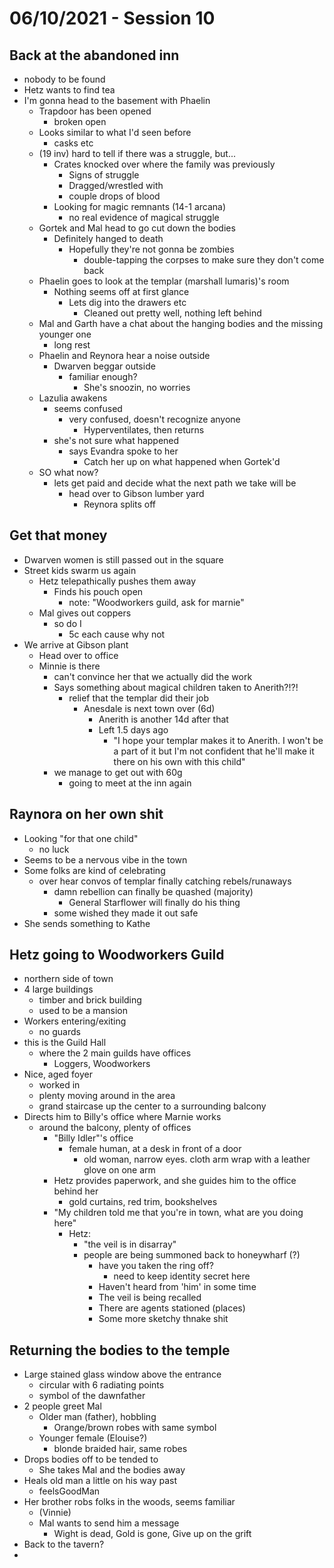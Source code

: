 # 06/10/2021 - Session 10

## Back at the abandoned inn

- nobody to be found
- Hetz wants to find tea
- I'm gonna head to the basement with Phaelin
  - Trapdoor has been opened
    - broken open
  - Looks similar to what I'd seen before
    - casks etc
  - (19 inv) hard to tell if there was a struggle, but...
    - Crates knocked over where the family was previously
      - Signs of struggle
      - Dragged/wrestled with
      - couple drops of blood
    - Looking for magic remnants (14-1 arcana)
      - no real evidence of magical struggle
  - Gortek and Mal head to go cut down the bodies
    - Definitely hanged to death
      - Hopefully they're not gonna be zombies
        - double-tapping the corpses to make sure they don't come back
  - Phaelin goes to look at the templar (marshall lumaris)'s room
    - Nothing seems off at first glance
      - Lets dig into the drawers etc
        - Cleaned out pretty well, nothing left behind
  - Mal and Garth have a chat about the hanging bodies and the missing younger one
    - long rest
  - Phaelin and Reynora hear a noise outside
    - Dwarven beggar outside
      - familiar enough?
        - She's snoozin, no worries
  - Lazulia awakens
    - seems confused
      - very confused, doesn't recognize anyone
        - Hyperventilates, then returns
    - she's not sure what happened
      - says Evandra spoke to her
        - Catch her up on what happened when Gortek'd
  - SO what now?
    - lets get paid and decide what the next path we take will be
      - head over to Gibson lumber yard
        - Reynora splits off

## Get that money
- Dwarven women is still passed out in the square
- Street kids swarm us again
  - Hetz telepathically pushes them away
    - Finds his pouch open
      - note: "Woodworkers guild, ask for marnie"
  - Mal gives out coppers
    - so do I
      - 5c each cause why not
- We arrive at Gibson plant
  - Head over to office
  - Minnie is there
    - can't convince her that we actually did the work
    - Says something about magical children taken to Anerith?!?!
      - relief that the templar did their job
        - Anesdale is next town over (6d)
          - Anerith is another 14d after that
          - Left 1.5 days ago
            - "I hope your templar makes it to Anerith. I won't be a part of it but I'm not confident that he'll make it there on his own with this child"
    - we manage to get out with 60g
      - going to meet at the inn again

## Raynora on her own shit
- Looking "for that one child"
  - no luck
- Seems to be a nervous vibe in the town
- Some folks are kind of celebrating
  - over hear convos of templar finally catching rebels/runaways
    - damn rebellion can finally be quashed (majority)
      - General Starflower will finally do his thing
    - some wished they made it out safe
- She sends something to Kathe

## Hetz going to Woodworkers Guild
- northern side of town
- 4 large buildings
  - timber and brick building
  - used to be a mansion
- Workers entering/exiting
  - no guards
- this is the Guild Hall
  - where the 2 main guilds have offices
    - Loggers, Woodworkers
- Nice, aged foyer
  - worked in
  - plenty moving around in the area
  - grand staircase up the center to a surrounding balcony
- Directs him to Billy's office where Marnie works
  - around the balcony, plenty of offices
    - "Billy Idler"'s office
      - female human, at a desk in front of a door
        - old woman, narrow eyes. cloth arm wrap with a leather glove on one arm
    - Hetz provides paperwork, and she guides him to the office behind her
      - gold curtains, red trim, bookshelves
    - "My children told me that you're in town, what are you doing here"
      - Hetz:
        - "the veil is in disarray"
        - people are being summoned back to honeywharf (?)
          - have you taken the ring off?
            - need to keep identity secret here
          - Haven't heard from 'him' in some time
          - The veil is being recalled
          - There are agents stationed (places)
          - Some more sketchy thnake shit

## Returning the bodies to the temple

- Large stained glass window above the entrance
  - circular with 6 radiating points
  - symbol of the dawnfather
- 2 people greet Mal
  - Older man (father), hobbling
    - Orange/brown robes with same symbol
  - Younger female (Elouise?)
    - blonde braided hair, same robes
- Drops bodies off to be tended to
  - She takes Mal and the bodies away
- Heals old man a little on his way past
  - feelsGoodMan
- Her brother robs folks in the woods, seems familiar
  - (Vinnie)
  - Mal wants to send him a message
    - Wight is dead, Gold is gone, Give up on the grift
- Back to the tavern?
- 